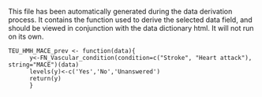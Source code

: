 This file has been automatically generated during the data derivation process.
It contains the function used to derive the selected data field, and should be viewed in conjunction with the data dictionary html.
It will not run on its own.


```
TEU_HMH_MACE_prev <- function(data){
      y<-FN_Vascular_condition(condition=c("Stroke", "Heart attack"), string="MACE")(data)
      levels(y)<-c('Yes','No','Unanswered')
      return(y)
      }
```


